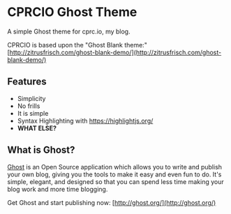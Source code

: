 # CPRCIO Ghost Theme

A simple Ghost theme for cprc.io, my blog.

CPRCIO is based upon the "Ghost Blank theme:" [http://zitrusfrisch.com/ghost-blank-demo/](http://zitrusfrisch.com/ghost-blank-demo/)

## Features
* Simplicity
* No frills
* It is simple
* Syntax Highlighting with https://highlightjs.org/
* **WHAT ELSE?**

## What is Ghost?

[Ghost](http://ghost.org/) is an Open Source application which allows you to write and publish your own blog, giving you the tools to make it easy and even fun to do. It's simple, elegant, and designed so that you can spend less time making your blog work and more time blogging.

Get Ghost and start publishing now: [http://ghost.org/](http://ghost.org/)
